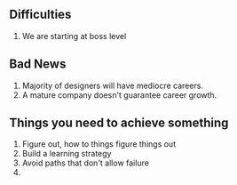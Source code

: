 ## Difficulties
1. We are starting at boss level

## Bad News
1. Majority of designers will have mediocre careers.
2. A mature company doesn't guarantee career growth.

## Things you need to achieve something
1. Figure out, how to things figure things out
2. Build a learning strategy
3. Avoid paths that don't allow failure
4. 
